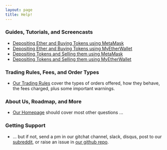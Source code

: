 ```yaml
---
layout: page
title: Help!
---
```


### Guides, Tutorials, and Screencasts

 - [Depositing Ether and Buying Tokens using MetaMask](depositing-ether-and-buying-tokens-using-metamask)
 - [Depositing Ether and Buying Tokens using MyEtherWallet](depositing-ether-and-buying-tokens-using-myetherwallet)
 - [Depositing Tokens and Selling them using MetaMask](depositing-tokens-and-selling-using-metamask)
 - [Depositing Tokens and Selling them using MyEtherWallet](depositing-tokens-and-selling-using-myetherwallet)

### Trading Rules, Fees, and Order Types

 - [Our Trading Rules](../trading-rules) cover the types of orders offered, how they behave, the fees charged, plus some important warnings.

### About Us, Roadmap, and More

 - [Our Homepage](/) should cover most other questions ...

### Getting Support

 - ... but if not, send a pm in our gitchat channel, slack, disqus, post to our [subreddit](https://www.reddit.com/r/amis_erc20/), or raise an issue in [our github repo](https://github.com/amisdex/amis-exchange-www/issues).
